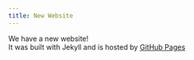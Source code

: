 ```yaml
---
title: New Website
---
```


We have a new website!  
It was built with Jekyll and is hosted by [GitHub Pages](https://pages.github.com)
